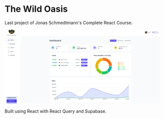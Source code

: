 # The Wild Oasis

Last project of Jonas Schmedtmann's Complete React Course.

![Alt text](image.png)

Built using React with React Query and Supabase.

